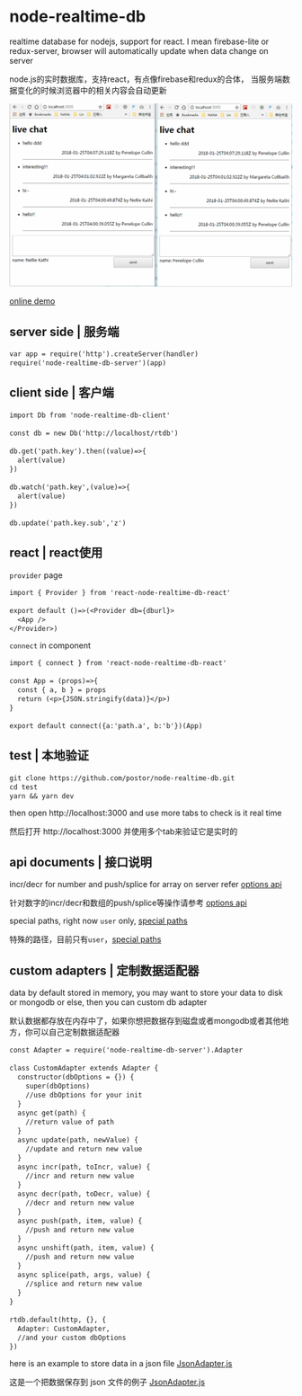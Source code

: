 # node-realtime-db

realtime database for nodejs, support for react. I mean firebase-lite or redux-server, browser will automatically update when data change on server

node.js的实时数据库，支持react，有点像firebase和redux的合体， 当服务端数据变化的时候浏览器中的相关内容会自动更新

![screenshot](./screenshot.gif)

[online demo](https://test-qvothdqjjn.now.sh/)

## server side | 服务端

```
var app = require('http').createServer(handler)
require('node-realtime-db-server')(app)
```

## client side | 客户端

```
import Db from 'node-realtime-db-client'

const db = new Db('http://localhost/rtdb')

db.get('path.key').then((value)=>{
  alert(value)
})

db.watch('path.key',(value)=>{
  alert(value)
})

db.update('path.key.sub','z')

```

## react | react使用

`provider` page

```
import { Provider } from 'react-node-realtime-db-react'

export default ()=>(<Provider db={dburl}>
  <App />
</Provider>)

```

`connect` in component

```
import { connect } from 'react-node-realtime-db-react'

const App = (props)=>{
  const { a, b } = props
  return (<p>{JSON.stringify(data)}</p>)
}

export default connect({a:'path.a', b:'b'})(App)

```

## test | 本地验证

```
git clone https://github.com/postor/node-realtime-db.git
cd test
yarn && yarn dev
```

then open http://localhost:3000 and use more tabs to check is it real time

然后打开 http://localhost:3000 并使用多个tab来验证它是实时的


## api documents | 接口说明

incr/decr for number and push/splice for array on server refer [options api](./operations.md)

针对数字的incr/decr和数组的push/splice等操作请参考 [options api](./operations.md)

special paths, right now `user` only, [special paths](./special-paths.md)

特殊的路径，目前只有`user`，[special paths](./special-paths.md)

## custom adapters | 定制数据适配器

data by default stored in memory, you may want to store your data to disk or mongodb or else, then you can custom db adapter

默认数据都存放在内存中了，如果你想把数据存到磁盘或者mongodb或者其他地方，你可以自己定制数据适配器

```
const Adapter = require('node-realtime-db-server').Adapter

class CustomAdapter extends Adapter {
  constructor(dbOptions = {}) {
    super(dbOptions)
    //use dbOptions for your init    
  }
  async get(path) {
    //return value of path
  }
  async update(path, newValue) {
    //update and return new value
  }
  async incr(path, toIncr, value) {
    //incr and return new value
  }
  async decr(path, toDecr, value) {
    //decr and return new value
  }
  async push(path, item, value) {
    //push and return new value
  }
  async unshift(path, item, value) {
    //push and return new value
  }
  async splice(path, args, value) {
    //splice and return new value
  }
}

rtdb.default(http, {}, {
  Adapter: CustomAdapter,
  //and your custom dbOptions
})

```

here is an example to store data in a json file [JsonAdapter.js](./test/JsonAdapter.js)

这是一个把数据保存到 json 文件的例子 [JsonAdapter.js](./test/JsonAdapter.js)